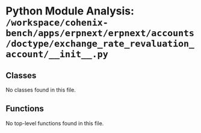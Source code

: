 # Python Module Analysis: `/workspace/cohenix-bench/apps/erpnext/erpnext/accounts/doctype/exchange_rate_revaluation_account/__init__.py`

## Classes

No classes found in this file.


## Functions

No top-level functions found in this file.
